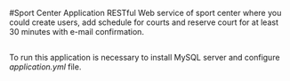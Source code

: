 #Sport Center Application
RESTful Web service of sport center where you could create users,
add schedule for courts and reserve court for at least 30 minutes 
with e-mail confirmation.
##
To run this application is necessary to install MySQL server and 
configure *application.yml* file. 